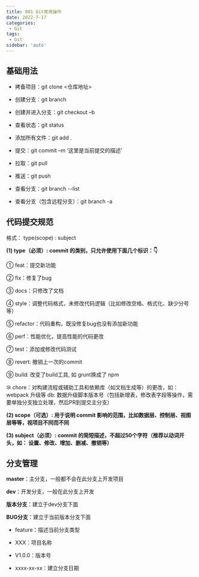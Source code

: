 ```yaml
---
title: 001 Git常用操作
date: 2022-7-17
categories: 
 - Git
tags:
 - Git
sidebar: 'auto'
---
```


## 基础用法

- 拷备项目：git clone <仓库地址>

- 创建分支：git branch

- 创建并进入分支：git checkout –b

- 查看状态：git status

- 添加所有文件：git add .

- 提交：git commit –m ‘这里是当前提交的描述’

- 拉取：git pull

- 推送：git push

- 查看分支：git branch --list

- 查看分支（包含远程分支）：git branch -a

## 代码提交规范

格式： type(scope) : subject

**(1) type（必须）: commit 的类别，只允许使用下面几个标识：👇**

① feat：提交新功能

② fix：修复了bug

③ docs：只修改了文档

④ style：调整代码格式，未修改代码逻辑（比如修改空格、格式化、缺少分号等）

⑤ refactor：代码重构，既没修复bug也没有添加新功能

⑥ perf：性能优化，提高性能的代码更改

⑦ test：添加或修改代码测试

⑧ revert: 撤销上一次的commit

⑨ build: 改变了build工具, 如 grunt换成了 npm

⑩ chore：对构建流程或辅助工具和依赖库（如文档生成等）的更改，如：webpack 升级等 db: 数据升级脚本版本号（包括新增表，修改表字段等操作，需要单独分支独立处理，然后PR到提交主分支）

**(2) scope（可选）: 用于说明 commit 影响的范围，比如数据层、控制层、视图层等等，视项目不同而不同**

**(3) subject（必须）: commit 的简短描述，不超过50个字符（推荐以动词开头，如： 设置、修改、增加、删减、撤销等）**

## 分支管理

**master**：主分支，一般都不会在此分支上开发项目

**dev**：开发分支，一般在此分支上开发

**版本分支**：建立于dev分支下面

**BUG分支**：建立于当前版本分支下面

- feature：描述当前分支类型

- XXX：项目名称

- V1.0.0：版本号

- xxxx-xx-xx：建立分支日期